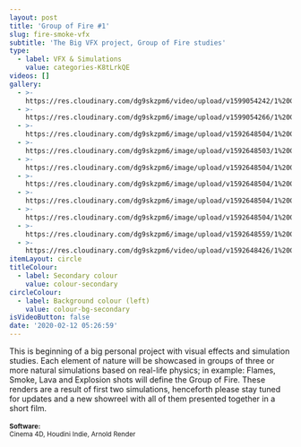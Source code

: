 ```yaml
---
layout: post
title: 'Group of Fire #1'
slug: fire-smoke-vfx
subtitle: 'The Big VFX project, Group of Fire studies'
type:
  - label: VFX & Simulations
    value: categories-K8tLrkQE
videos: []
gallery:
  - >-
    https://res.cloudinary.com/dg9skzpm6/video/upload/v1599054242/1%20Group%20of%20Fire/abg2qmvkwzixdgyav5a7.mp4
  - >-
    https://res.cloudinary.com/dg9skzpm6/image/upload/v1599054266/1%20Group%20of%20Fire/hzfuqsjars8tm6xaokyc.jpg
  - >-
    https://res.cloudinary.com/dg9skzpm6/image/upload/v1592648504/1%20Group%20of%20Fire/qd0ops6wv30je7epe5g5.jpg
  - >-
    https://res.cloudinary.com/dg9skzpm6/image/upload/v1592648503/1%20Group%20of%20Fire/otzktq28da1r3yttnubf.jpg
  - >-
    https://res.cloudinary.com/dg9skzpm6/image/upload/v1592648504/1%20Group%20of%20Fire/vza5kwpvhxn48bhpjwsx.jpg
  - >-
    https://res.cloudinary.com/dg9skzpm6/image/upload/v1592648504/1%20Group%20of%20Fire/umo3vcdufsrr4xevgfh0.jpg
  - >-
    https://res.cloudinary.com/dg9skzpm6/image/upload/v1592648504/1%20Group%20of%20Fire/a3zdbzzvcjhbeblbgrna.jpg
  - >-
    https://res.cloudinary.com/dg9skzpm6/image/upload/v1592648504/1%20Group%20of%20Fire/d06qmhdtdj8tdvx00c3k.jpg
  - >-
    https://res.cloudinary.com/dg9skzpm6/image/upload/v1592648559/1%20Group%20of%20Fire/xdzldk7mvnpel8cwuaz6.jpg
  - >-
    https://res.cloudinary.com/dg9skzpm6/video/upload/v1592648426/1%20Group%20of%20Fire/etkjjkfteqqxaftybsyv.mov
itemLayout: circle
titleColour:
  - label: Secondary colour
    value: colour-secondary
circleColour:
  - label: Background colour (left)
    value: colour-bg-secondary
isVideoButton: false
date: '2020-02-12 05:26:59'
---
```

This is beginning of a big personal project with visual effects and simulation studies. Each element of nature will be showcased in groups of three or more natural simulations based on real-life physics; in example: Flames, Smoke, Lava and Explosion shots will define the Group of Fire. These renders are a result of first two simulations, henceforth please stay tuned for updates and a new showreel with all of them presented together in a short film.<br><br><small><b>Software:</b><br>Cinema 4D, Houdini Indie, Arnold Render</small>
